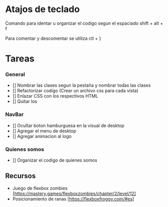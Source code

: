 # Atajos de teclado

Comando para identar u organizar el codigo segun el espaciado shift + alt + f

Para comentar y descomentar se utiliza ctl + }

# Tareas

### General

- [] Nombrar las clases segun la pestaña y nombrar todas las clases
- [] Refactorizar codigo (Crear un archivo css para cada vista)
- [] Enlazar CSS con los respectivos HTML
- [] Quitar los <BR>

### NavBar

- [] Ocultar boton hamburguesa en la visual de desktop
- [] Agregar el menu de desktop
- [] Agregar animacion al logo

### Quienes somos
- [] Organizar el codigo de quienes somos


## Recursos

- Juego de flexbox zombies [https://mastery.games/flexboxzombies/chapter/2/level/12]
- Posicionamiento de ranas [https://flexboxfroggy.com/#es]
 
